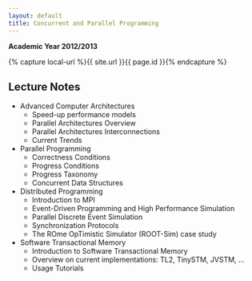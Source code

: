 ```yaml
---
layout: default
title: Concurrent and Parallel Programming
---
```

**Academic Year 2012/2013**    

{% capture local-url %}{{ site.url }}{{ page.id }}{% endcapture %}


Lecture Notes
-------------

* Advanced Computer Architectures
  * Speed-up performance models
  * Parallel Architectures Overview
  * Parallel Architectures Interconnections
  * Current Trends
* Parallel Programming
  * Correctness Conditions
  * Progress Conditions
  * Progress Taxonomy
  * Concurrent Data Structures
* Distributed Programming
  * Introduction to MPI
  * Event-Driven Programming and High Performance Simulation
  * Parallel Discrete Event Simulation
  * Synchronization Protocols
  * The ROme OpTimistic Simulator (ROOT-Sim) case study
* Software Transactional Memory
  * Introduction to Software Transactional Memory
  * Overview on current implementations: TL2, TinySTM, JVSTM, ...
  * Usage Tutorials
